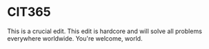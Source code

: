 # CIT365

This is a crucial edit. This edit is hardcore and will solve all problems everywhere worldwide. You're welcome, world.

